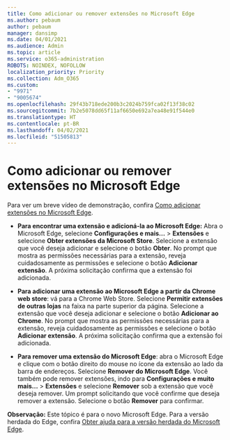 ```yaml
---
title: Como adicionar ou remover extensões no Microsoft Edge
ms.author: pebaum
author: pebaum
manager: dansimp
ms.date: 04/01/2021
ms.audience: Admin
ms.topic: article
ms.service: o365-administration
ROBOTS: NOINDEX, NOFOLLOW
localization_priority: Priority
ms.collection: Adm_O365
ms.custom:
- "9971"
- "9005674"
ms.openlocfilehash: 29f43b718ede200b3c2024b759fca02f13f38c02
ms.sourcegitcommit: 7b2e5078dd65f11af6650e692a7ea48e91f544e0
ms.translationtype: HT
ms.contentlocale: pt-BR
ms.lasthandoff: 04/02/2021
ms.locfileid: "51505813"
---
```

# <a name="how-to-add-or-remove-extensions-in-microsoft-edge"></a>Como adicionar ou remover extensões no Microsoft Edge

Para ver um breve vídeo de demonstração, confira [Como adicionar extensões no Microsoft Edge](https://support.microsoft.com/help/4027935/windows-10-add-or-remove-browser-extensions).

- **Para encontrar uma extensão e adicioná-la ao Microsoft Edge:** Abra o Microsoft Edge, selecione **Configurações e mais...** > **Extensões** e selecione **Obter extensões da Microsoft Store**. Selecione a extensão que você deseja adicionar e selecione o botão **Obter**. No prompt que mostra as permissões necessárias para a extensão, reveja cuidadosamente as permissões e selecione o botão **Adicionar extensão**. A próxima solicitação confirma que a extensão foi adicionada.

- **Para adicionar uma extensão ao Microsoft Edge a partir da Chrome web store**: vá para a Chrome Web Store. Selecione **Permitir extensões de outras lojas** na faixa na parte superior da página. Selecione a extensão que você deseja adicionar e selecione o botão **Adicionar ao Chrome**. No prompt que mostra as permissões necessárias para a extensão, reveja cuidadosamente as permissões e selecione o botão **Adicionar extensão**. A próxima solicitação confirma que a extensão foi adicionada.

- **Para remover uma extensão do Microsoft Edge**: abra o Microsoft Edge e clique com o botão direito do mouse no ícone da extensão ao lado da barra de endereços. Selecione **Remover do Microsoft Edge**. Você também pode remover extensões, indo para **Configurações e muito mais...** > **Extensões** e selecione **Remover** sob a extensão que você deseja remover. Um prompt solicitando que você confirme que deseja remover a extensão. Selecione o botão **Remover** para confirmar.

**Observação:** Este tópico é para o novo Microsoft Edge. Para a versão herdada do Edge, confira [Obter ajuda para a versão herdada do Microsoft Edge](https://support.microsoft.com/hub/4522743/microsoft-edge-help).